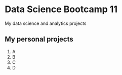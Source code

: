 # Data Science Bootcamp 11
My data science and analytics projects

## My personal projects
1. A
2. B
3. C
4. D
   
